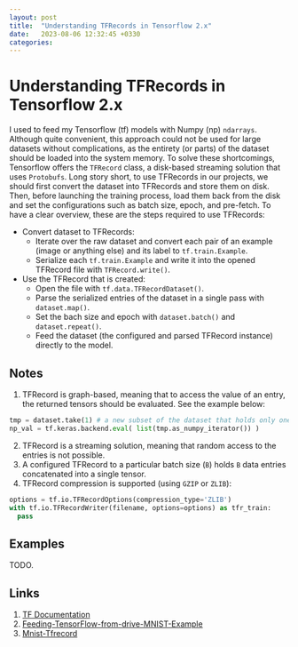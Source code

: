 ```yaml
---
layout: post
title:  "Understanding TFRecords in Tensorflow 2.x"
date:   2023-08-06 12:32:45 +0330
categories:
---
```


# Understanding TFRecords in Tensorflow 2.x
I used to feed my Tensorflow (tf) models with Numpy (np) `ndarrays`. Although quite convenient, this approach could not be used for large datasets without complications, as the entirety (or parts) of the dataset should be loaded into the system memory. To solve these shortcomings, Tensorflow offers the `TFRecord` class, a disk-based streaming solution that uses `Protobufs`. Long story short, to use TFRecords in our projects, we should first convert the dataset into TFRecords and store them on disk. Then, before launching the training process, load them back from the disk and set the configurations such as batch size, epoch, and pre-fetch. To have a clear overview, these are the steps required to use TFRecords:

* Convert dataset to TFRecords:
  - Iterate over the raw dataset and convert each pair of an example (image or anything else) and its label to `tf.train.Example`.
  - Serialize each `tf.train.Example` and write it into the opened TFRecord file with `TFRecord.write()`.
* Use the TFRecord that is created:
  - Open the file with `tf.data.TFRecordDataset()`.
  - Parse the serialized entries of the dataset in a single pass with `dataset.map()`.
  - Set the bach size and epoch with `dataset.batch()` and `dataset.repeat()`. 
  - Feed the dataset (the configured and parsed TFRecord instance) directly to the model.

## Notes
1. TFRecord is graph-based, meaning that to access the value of an entry, the returned tensors should be evaluated. See the example below:
```python
tmp = dataset.take(1) # a new subset of the dataset that holds only one entry of the batch size.
np_val = tf.keras.backend.eval( list(tmp.as_numpy_iterator()) )
```

2. TFRecord is a streaming solution, meaning that random access to the entries is not possible.
3. A configured TFRecord to a particular batch size (`B`) holds `B` data entries concatenated into a single tensor.
4. TFRecord compression is supported (using `GZIP` or `ZLIB`):
```python
options = tf.io.TFRecordOptions(compression_type='ZLIB')
with tf.io.TFRecordWriter(filename, options=options) as tfr_train:
  pass
```

## Examples 
TODO.

## Links
1. [TF Documentation](https://www.tensorflow.org/api_docs/python/tf/data/TFRecordDataset)
1. [Feeding-TensorFlow-from-drive-MNIST-Example](https://github.com/datamadness/Feeding-TensorFlow-from-drive-MNIST-Example)
1. [Mnist-Tfrecord](https://github.com/TanyaChutani/Mnist-Tfrecord/blob/master/notebook/TF2_0_ImageClassificationTFRecord.ipynb)











